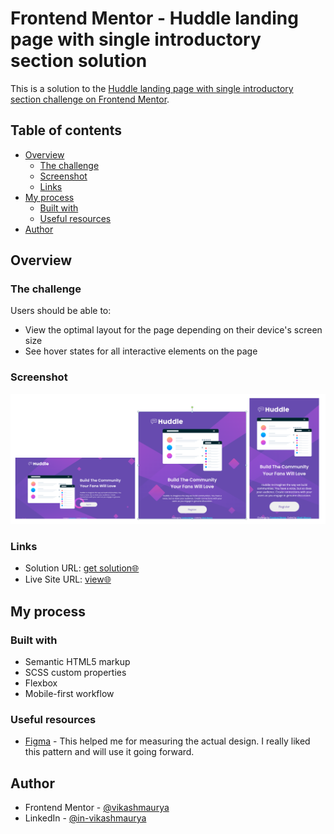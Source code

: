 # Frontend Mentor - Huddle landing page with single introductory section solution

This is a solution to the [Huddle landing page with single introductory section challenge on Frontend Mentor](https://www.frontendmentor.io/challenges/huddle-landing-page-with-a-single-introductory-section-B_2Wvxgi0).

## Table of contents

- [Overview](#overview)
  - [The challenge](#the-challenge)
  - [Screenshot](#screenshot)
  - [Links](#links)
- [My process](#my-process)
  - [Built with](#built-with)
  - [Useful resources](#useful-resources)
- [Author](#author)

## Overview

### The challenge

Users should be able to:

- View the optimal layout for the page depending on their device's screen size
- See hover states for all interactive elements on the page

### Screenshot

![](./assets/images/screenshot.png)

### Links

- Solution URL: [get solution🌐](https://github.com/VikashMaurya10/huddle-landing-page-with-single-introductory-section-master)
- Live Site URL: [view🌐](https://vikashmaurya10.github.io/huddle-landing-page-with-single-introductory-section-master/)

## My process

### Built with

- Semantic HTML5 markup
- SCSS custom properties
- Flexbox
- Mobile-first workflow

### Useful resources

- [Figma](https://www.figma.com) - This helped me for measuring the actual design. I really liked this pattern and will use it going forward.

## Author

- Frontend Mentor - [@vikashmaurya](https://www.frontendmentor.io/profile/VikashMaurya10)
- LinkedIn - [@in-vikashmaurya](https://www.linkedin.com/in/in-vikashmaurya)
